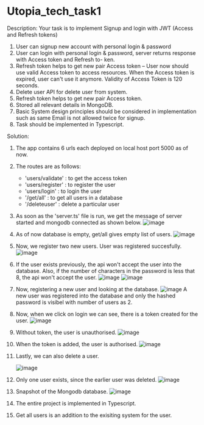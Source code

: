 # Utopia_tech_task1 

Description:
Your task is to implement Signup and login with JWT (Access and Refresh tokens)

1. User can signup new account with personal login & password
2. User can login with personal login & password, server returns response with Access token and Refresh to-
ken.
3. Refresh token helps to get new pair Access token – User now should use valid Access token to access resources.
 When the Access token is expired, user can't use it anymore. Validity of Access Token is 120 seconds.
5. Delete user API for delete user from system.
6. Refresh token helps to get new pair Access token.
7. Stored all relevant details in MongoDB.
8. Basic System design principles should be considered in implementation such as same Email is not allowed
twice for signup.
9. Task should be implemented in Typescript.

Solution:
1. The app contains 6 urls each deployed on local host port 5000 as of now.
2. The routes are as follows:
   
      -  'users/validate' : to get the access token
      -  'users/register' : to register the user
      -  'users/login' : to login the user
      -  '/get/all' : to get all users in a database
      - '/deleteuser' : delete a particular user
3. As soon as the 'server.ts' file is run, we get the message of server started and mongodb connected as shown below.
   ![image](https://github.com/sruShiva/Utopia_task1/assets/91767610/2ea7d769-5e78-4ed2-bc75-946ba84d9158)
4. As of now database is empty, get/all gives empty list of users.
   ![image](https://github.com/sruShiva/Utopia_task1/assets/91767610/78896b73-6a55-4923-834c-1a5a35c112bb)
5. Now, we register two new users. User was registered succesfully.
   ![image](https://github.com/sruShiva/Utopia_task1/assets/91767610/d4b873c6-7beb-4a81-9033-3b122ba935dd)
6. If the user exists previously, the api won't accept the user into the database. Also, if the number of characters in the password is less that 8, the api won't accept the user.
   ![image](https://github.com/sruShiva/Utopia_task1/assets/91767610/73a24d5b-e344-435c-8dfb-9954c121ab84)
   ![image](https://github.com/sruShiva/Utopia_task1/assets/91767610/3eebcb4a-ada6-41d4-a34f-7e05d842cb5e)
7. Now, registering a new user and looking at the database.
   ![image](https://github.com/sruShiva/Utopia_task1/assets/91767610/8487d741-6e05-4794-9915-a96106a987bf)
   A new user was registered into the database and only the hashed password is visibel with number of users as 2.
8. Now, when we click on login we can see, there is a token created for the user.
  ![image](https://github.com/sruShiva/Utopia_task1/assets/91767610/19bae07c-cb73-4849-b365-5118b6084f1b)
9. Without token, the user is unauthorised.
   ![image](https://github.com/sruShiva/Utopia_task1/assets/91767610/d686f35f-01fd-46d9-92f9-79a91e7f4a58)
10. When the token is added, the user is authorised.
    ![image](https://github.com/sruShiva/Utopia_task1/assets/91767610/67b814eb-faab-44df-b5fa-645cd7f74f03)
11. Lastly, we can also delete a user.

    ![image](https://github.com/sruShiva/Utopia_task1/assets/91767610/82a9f252-adb4-4a35-a623-421705d34045)
13. Only one user exists, since the earlier user was deleted.
    ![image](https://github.com/sruShiva/Utopia_task1/assets/91767610/be415663-65ae-4e61-9ffe-cdbcfe6bdcb5)
14. Snapshot of the Mongodb database.
    ![image](https://github.com/sruShiva/Utopia_task1/assets/91767610/2fd8d56f-5744-40ae-a4c2-3c8aeed8f8c1)
15. The entire project is implemented in Typescript.
16. Get all users is an addition to the exisiting system for the user.









   


   

   

